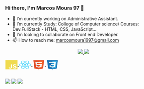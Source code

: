 ### Hi there, I'm Marcos Moura 97 👋

- 🔭 I’m currently working on Administrative Assistant.
- 🌱 I’m currently Study: College of Computer science/ Courses: Dev.FullStack - HTML, CSS, JavaScript...
- 👯 I’m looking to collaborate on Front end Developer.
- 📫 How to reach me: marcosmoura1997@gmail.com

<div align="center">
  <a href="https://github.com/Moura97">
  <img height="180em" src="https://github-readme-stats.vercel.app/api?username=Moura97&show_icons=true&theme=midnight-purple&include_all_commits=true&count_private=true"/>
  <img height="180em" src="https://github-readme-stats.vercel.app/api/top-langs/?username=Moura97&layout=compact&langs_count=7&theme=midnight-purple"/>
</div>
<div style="display: inline_block"><br>
  <img align="center" alt="Moura-Js" height="30" width="40" src="https://raw.githubusercontent.com/devicons/devicon/master/icons/javascript/javascript-plain.svg">
  <img align="center" alt="Moura-React" height="30" width="40" src="https://raw.githubusercontent.com/devicons/devicon/master/icons/react/react-original.svg">
  <img align="center" alt="Moura-HTML" height="30" width="40" src="https://raw.githubusercontent.com/devicons/devicon/master/icons/html5/html5-original.svg">
  <img align="center" alt="Moura-CSS" height="30" width="40" src="https://raw.githubusercontent.com/devicons/devicon/master/icons/css3/css3-original.svg">
</div>
  
  ##
  
  <div> 
  
  <a href="https://instagram.com/marcos_moura97" target="_blank"><img src="https://img.shields.io/badge/-Instagram-%23E4405F?style=for-the-badge&logo=instagram&logoColor=white" target="_blank"></a>
  <a href = "mailto:marcosluan1997@gmail.com"><img src="https://img.shields.io/badge/-Gmail-%23333?style=for-the-badge&logo=gmail&logoColor=white" target="_blank"></a>
  <a href="https://www.linkedin.com/in/marcos-moura-45719620a/" target="_blank"><img src="https://img.shields.io/badge/-LinkedIn-%230077B5?style=for-the-badge&logo=linkedin&logoColor=white" target="_blank"></a>
</div>
  
